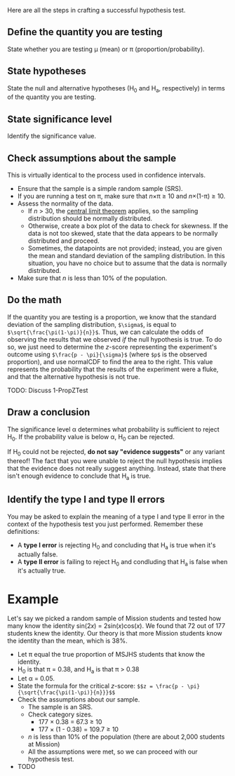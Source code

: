 Here are all the steps in crafting a successful hypothesis test.

## Define the quantity you are testing

State whether you are testing &mu; (mean) or &pi; (proportion/probability).

## State hypotheses

State the null and alternative hypotheses (H<sub>0</sub> and H<sub>a</sub>, respectively) in terms of the quantity you are testing.

## State significance level

Identify the significance value. 

## Check assumptions about the sample

This is virtually identical to the process used in confidence intervals.
* Ensure that the sample is a simple random sample (SRS).
* If you are running a test on &pi;, make sure that *n*&times;&pi; &GreaterEqual; 10 and *n*&times;(1-&pi;) &GreaterEqual; 10.
* Assess the normality of the data.
    * If *n* > 30, the [central limit theorem](https://en.wikipedia.org/wiki/Central_limit_theorem) applies, so the sampling distribution should be normally distributed. 
    * Otherwise, create a box plot of the data to check for skewness. If the data is not too skewed, state that the data appears to be normally distributed and proceed.
    * Sometimes, the datapoints are not provided; instead, you are given the mean and standard deviation of the sampling distribution. In this situation, you have no choice but to assume that the data is normally distributed.
* Make sure that *n* is less than 10% of the population.

## Do the math

If the quantity you are testing is a proportion, we know that the standard deviation of the sampling distribution, `$\sigma$`, is equal to `$\sqrt{\frac{\pi(1-\pi)}{n}}$`. Thus, we can calculate the odds of observing the results that we observed *if* the null hypothesis is true. To do so, we just need to determine the *z*-score representing the experiment's outcome using `$\frac{p - \pi}{\sigma}$` (where `$p$` is the observed proportion), and use normalCDF to find the area to the right. This value represents the probability that the results of the experiment were a fluke, and that the alternative hypothesis is not true.

TODO: Discuss 1-PropZTest

## Draw a conclusion

The significance level &alpha; determines what probability is sufficient to reject H<sub>0</sub>. If the probability value is below &alpha;, H<sub>0</sub> can be rejected.

If H<sub>0</sub> could not be rejected, **do not say "evidence suggests"** or any variant thereof! The fact that you were unable to reject the null hypothesis implies that the evidence does not really suggest anything. Instead, state that there isn't enough evidence to conclude that H<sub>a</sub> is true.

## Identify the type I and type II errors

You may be asked to explain the meaning of a type I and type II error in the context of the hypothesis test you just performed. Remember these definitions:
* A **type I error** is rejecting H<sub>0</sub> and concluding that H<sub>a</sub> is true when it's actually false.
* A **type II error** is failing to reject H<sub>0</sub> and condluding that H<sub>a</sub> is false when it's actually true.

# Example

Let's say we picked a random sample of Mission students and tested how many know the identity sin(2*x*) = 2sin(*x*)cos(*x*). We found that 72 out of 177 students knew the identity. Our theory is that more Mission students know the identity than the mean, which is 38%.

* Let &pi; equal the true proportion of MSJHS students that know the identity.
* H<sub>0</sub> is that &pi; = 0.38, and H<sub>a</sub> is that &pi; > 0.38
* Let &alpha; = 0.05.
* State the formula for the critical *z*-score: `$$z = \frac{p - \pi}{\sqrt{\frac{\pi(1-\pi)}{n}}}$$`
* Check the assumptions about our sample.
    * The sample is an SRS.
    * Check category sizes.
        * 177 &times; 0.38 = 67.3 &GreaterEqual; 10
        * 177 &times; (1 - 0.38) = 109.7 &GreaterEqual; 10
    * *n* is less than 10% of the population (there are about 2,000 students at Mission)
    * All the assumptions were met, so we can proceed with our hypothesis test.
* TODO